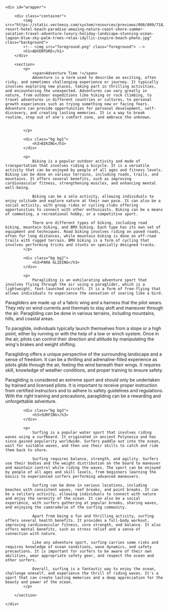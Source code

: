 <!DOCTYPE html>
<html lang="en">
<head>
    <meta charset="UTF-8">
    <meta http-equiv="X-UA-Compatible" content="IE=edge">
    <meta name="viewport" content="width=device-width, initial-scale=1.0">
    <title>Parallex | RAHUL YADAV</title>
    <link rel="stylesheet" href="styles.css">
</head>
<body>

    <div id="wrapper">

        <div class="container">
            <img src="https://static.vecteezy.com/system/resources/previews/008/009/718/large_2x/tropical-resort-hotel-beach-paradise-amazing-nature-coast-shore-summer-vacation-travel-adventure-luxury-holiday-landscape-stunning-ocean-lagoon-blue-sky-palm-trees-relax-idyllic-inspire-beach-photo.jpg" class="background">
            <!-- <img src="foreground.png" class="foreground"> -->
            <h1>ADVENTURE</h1>
        </div>
         
        <section>
            <p>
                <span>Adventure Time !</span>
                Adventure is a term used to describe an exciting, often risky, and sometimes challenging experience or journey. It typically involves exploring new places, taking part in thrilling activities, and encountering the unexpected. Adventures can vary greatly in nature, from outdoor expeditions like hiking or rock climbing, to travel adventures in different countries or cultures, to personal growth experiences such as trying something new or facing fears. Adventure can provide opportunities for personal development, self-discovery, and creating lasting memories. It is a way to break routine, step out of one's comfort zone, and embrace the unknown.
            
               
            </p>

            <div class="bg bg1">
                <h3>BIKING</h3>
            </div>

            <p>
                Biking is a popular outdoor activity and mode of transportation that involves riding a bicycle. It is a versatile activity that can be enjoyed by people of all ages and fitness levels. Biking can be done on various terrains, including roads, trails, and mountains. It offers several benefits, such as improving cardiovascular fitness, strengthening muscles, and enhancing mental well-being.

                Biking can be a solo activity, allowing individuals to enjoy solitude and explore nature at their own pace. It can also be a social activity, with group rides or cycling clubs offering opportunities to connect with other enthusiasts. Biking can be a means of commuting, a recreational hobby, or a competitive sport.
                
                There are different types of biking, including road biking, mountain biking, and BMX biking. Each type has its own set of equipment and techniques. Road biking involves riding on paved roads, often for long distances, while mountain biking is done on off-road trails with rugged terrain. BMX biking is a form of cycling that involves performing tricks and stunts on specially designed tracks.
            </p>

            <div class="bg bg2">
                <h3>PARA GLIDING</h3>
            </div>

            <p>
                Paragliding is an exhilarating adventure sport that involves flying through the air using a paraglider, which is a lightweight, foot-launched aircraft. It is a form of free-flying that allows individuals to experience the sensation of soaring like a bird. 

Paragliders are made up of a fabric wing and a harness that the pilot wears. They rely on wind currents and thermals to stay aloft and maneuver through the air. Paragliding can be done in various terrains, including mountains, hills, and coastal areas.

To paraglide, individuals typically launch themselves from a slope or a high point, either by running or with the help of a tow or winch system. Once in the air, pilots can control their direction and altitude by manipulating the wing's brakes and weight shifting.

Paragliding offers a unique perspective of the surrounding landscape and a sense of freedom. It can be a thrilling and adrenaline-filled experience as pilots glide through the air, feeling the wind beneath their wings. It requires skill, knowledge of weather conditions, and proper training to ensure safety.

Paragliding is considered an extreme sport and should only be undertaken by trained and licensed pilots. It is important to receive proper instruction from certified instructors and to adhere to safety guidelines and regulations. With the right training and precautions, paragliding can be a rewarding and unforgettable adventure.
            </p>

            <div class="bg bg3">
                <h3>SURFING</h3>
            </div>

            <p>
                Surfing is a popular water sport that involves riding waves using a surfboard. It originated in ancient Polynesia and has since gained popularity worldwide. Surfers paddle out into the ocean, wait for suitable waves, and then use their skills to catch and ride them back to shore.

                Surfing requires balance, strength, and agility. Surfers use their bodies and the weight distribution on the board to maneuver and maintain control while riding the waves. The sport can be enjoyed by people of all ages and skill levels, from beginners learning the basics to experienced surfers performing advanced maneuvers.
                
                Surfing can be done in various locations, including beaches with consistent waves, reef breaks, and point breaks. It can be a solitary activity, allowing individuals to connect with nature and enjoy the serenity of the ocean. It can also be a social experience, with surfers gathering at popular breaks, sharing waves, and enjoying the camaraderie of the surfing community.
                
                Apart from being a fun and thrilling activity, surfing offers several health benefits. It provides a full-body workout, improving cardiovascular fitness, core strength, and balance. It also offers mental benefits, such as stress relief and a sense of connection with nature.
                
                Like any adventure sport, surfing carries some risks and requires knowledge of ocean conditions, wave dynamics, and safety precautions. It is important for surfers to be aware of their own abilities, wear appropriate safety gear, and respect the ocean and other surfers.
                
                Overall, surfing is a fantastic way to enjoy the ocean, challenge oneself, and experience the thrill of riding waves. It's a sport that can create lasting memories and a deep appreciation for the beauty and power of the ocean.
            </p>

        </section>

    </div>
    
</body>
</html>
